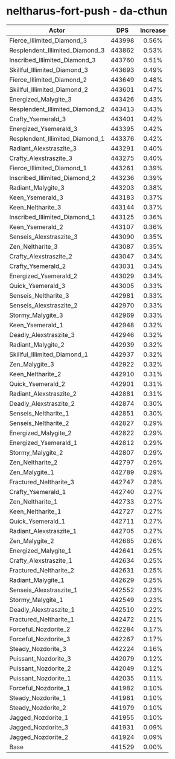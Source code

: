# neltharus-fort-push - da-cthun
| Actor | DPS | Increase |
|---|:---:|:---:|
|Fierce_Illimited_Diamond_3|443998|0.56%|
|Resplendent_Illimited_Diamond_3|443862|0.53%|
|Inscribed_Illimited_Diamond_3|443760|0.51%|
|Skillful_Illimited_Diamond_3|443693|0.49%|
|Fierce_Illimited_Diamond_2|443649|0.48%|
|Skillful_Illimited_Diamond_2|443601|0.47%|
|Energized_Malygite_3|443426|0.43%|
|Resplendent_Illimited_Diamond_2|443413|0.43%|
|Crafty_Ysemerald_3|443401|0.42%|
|Energized_Ysemerald_3|443395|0.42%|
|Resplendent_Illimited_Diamond_1|443376|0.42%|
|Radiant_Alexstraszite_3|443291|0.40%|
|Crafty_Alexstraszite_3|443275|0.40%|
|Fierce_Illimited_Diamond_1|443261|0.39%|
|Inscribed_Illimited_Diamond_2|443236|0.39%|
|Radiant_Malygite_3|443203|0.38%|
|Keen_Ysemerald_3|443183|0.37%|
|Keen_Neltharite_3|443144|0.37%|
|Inscribed_Illimited_Diamond_1|443125|0.36%|
|Keen_Ysemerald_2|443107|0.36%|
|Senseis_Alexstraszite_3|443090|0.35%|
|Zen_Neltharite_3|443087|0.35%|
|Crafty_Alexstraszite_2|443047|0.34%|
|Crafty_Ysemerald_2|443031|0.34%|
|Energized_Ysemerald_2|443029|0.34%|
|Quick_Ysemerald_3|443005|0.33%|
|Senseis_Neltharite_3|442981|0.33%|
|Senseis_Alexstraszite_2|442970|0.33%|
|Stormy_Malygite_3|442969|0.33%|
|Keen_Ysemerald_1|442948|0.32%|
|Deadly_Alexstraszite_3|442946|0.32%|
|Radiant_Malygite_2|442939|0.32%|
|Skillful_Illimited_Diamond_1|442937|0.32%|
|Zen_Malygite_3|442922|0.32%|
|Keen_Neltharite_2|442910|0.31%|
|Quick_Ysemerald_2|442901|0.31%|
|Radiant_Alexstraszite_2|442881|0.31%|
|Deadly_Alexstraszite_2|442874|0.30%|
|Senseis_Neltharite_1|442851|0.30%|
|Senseis_Neltharite_2|442827|0.29%|
|Energized_Malygite_2|442822|0.29%|
|Energized_Ysemerald_1|442812|0.29%|
|Stormy_Malygite_2|442807|0.29%|
|Zen_Neltharite_2|442797|0.29%|
|Zen_Malygite_1|442789|0.29%|
|Fractured_Neltharite_3|442747|0.28%|
|Crafty_Ysemerald_1|442740|0.27%|
|Zen_Neltharite_1|442733|0.27%|
|Keen_Neltharite_1|442727|0.27%|
|Quick_Ysemerald_1|442711|0.27%|
|Radiant_Alexstraszite_1|442705|0.27%|
|Zen_Malygite_2|442665|0.26%|
|Energized_Malygite_1|442641|0.25%|
|Crafty_Alexstraszite_1|442634|0.25%|
|Fractured_Neltharite_2|442631|0.25%|
|Radiant_Malygite_1|442629|0.25%|
|Senseis_Alexstraszite_1|442552|0.23%|
|Stormy_Malygite_1|442549|0.23%|
|Deadly_Alexstraszite_1|442510|0.22%|
|Fractured_Neltharite_1|442472|0.21%|
|Forceful_Nozdorite_2|442284|0.17%|
|Forceful_Nozdorite_3|442267|0.17%|
|Steady_Nozdorite_3|442224|0.16%|
|Puissant_Nozdorite_3|442079|0.12%|
|Puissant_Nozdorite_2|442049|0.12%|
|Puissant_Nozdorite_1|442035|0.11%|
|Forceful_Nozdorite_1|441982|0.10%|
|Steady_Nozdorite_1|441981|0.10%|
|Steady_Nozdorite_2|441979|0.10%|
|Jagged_Nozdorite_1|441955|0.10%|
|Jagged_Nozdorite_3|441931|0.09%|
|Jagged_Nozdorite_2|441924|0.09%|
|Base|441529|0.00%|
